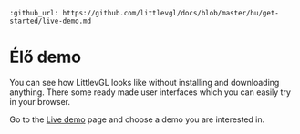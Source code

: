 ```eval_rst
:github_url: https://github.com/littlevgl/docs/blob/master/hu/get-started/live-demo.md
```
# Élő demo

You can see how LittlevGL looks like without installing and downloading anything. 
There some ready made user interfaces which you can easily try in your browser.

Go to the [Live demo](https://littlevgl.com/live-demo) page and choose a demo you are interested in.
